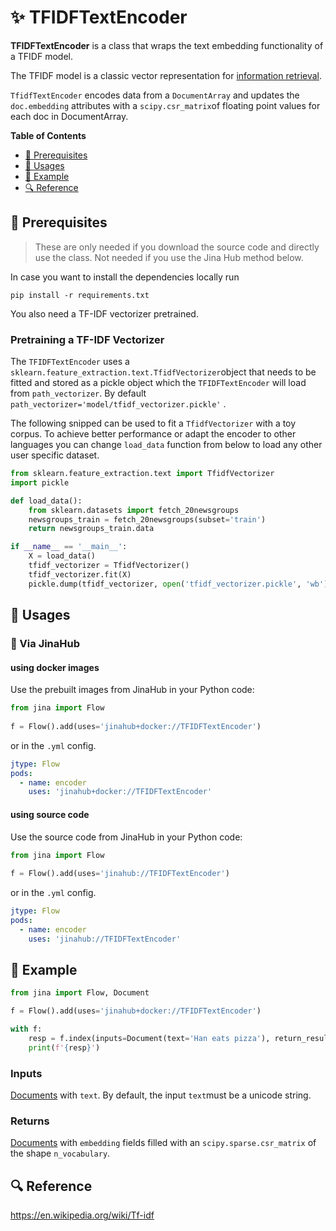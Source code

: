 # ✨ TFIDFTextEncoder

**TFIDFTextEncoder** is a class that wraps the text embedding functionality of a TFIDF model.

The TFIDF model is a classic vector representation for [information retrieval](https://en.wikipedia.org/wiki/Tf–idf).

`TfidfTextEncoder` encodes data from a `DocumentArray` and updates the `doc.embedding` attributes with a  `scipy.csr_matrix`of floating point values for each doc in DocumentArray.


**Table of Contents**

- [🌱 Prerequisites](#-prerequisites)
- [🚀 Usages](#-usages)
- [🎉️ Example](#-example)
- [🔍️ Reference](#-reference)


## 🌱 Prerequisites


> These are only needed if you download the source code and directly use the class. Not needed if you use the Jina Hub method below.

In case you want to install the dependencies locally run
```
pip install -r requirements.txt
```

You also need a TF-IDF vectorizer pretrained.

### Pretraining a TF-IDF Vectorizer

The `TFIDFTextEncoder`  uses a `sklearn.feature_extraction.text.TfidfVectorizer`object that needs to be fitted and stored as a pickle object which the `TFIDFTextEncoder` will load from `path_vectorizer`. By default `path_vectorizer='model/tfidf_vectorizer.pickle'` .

The following snipped can be used to fit a `TfidfVectorizer` with a toy corpus. To achieve better performance or adapt the encoder to other languages you can change `load_data` function from below to load any other user specific dataset.

```python
from sklearn.feature_extraction.text import TfidfVectorizer
import pickle

def load_data():
    from sklearn.datasets import fetch_20newsgroups
    newsgroups_train = fetch_20newsgroups(subset='train')
    return newsgroups_train.data

if __name__ == '__main__':
    X = load_data()    
    tfidf_vectorizer = TfidfVectorizer()
    tfidf_vectorizer.fit(X)
    pickle.dump(tfidf_vectorizer, open('tfidf_vectorizer.pickle', 'wb'))
```

## 🚀 Usages

### 🚚 Via JinaHub

#### using docker images
Use the prebuilt images from JinaHub in your Python code: 

```python
from jina import Flow
	
f = Flow().add(uses='jinahub+docker://TFIDFTextEncoder')
```

or in the `.yml` config.
	
```yaml
jtype: Flow
pods:
  - name: encoder
    uses: 'jinahub+docker://TFIDFTextEncoder'
```

#### using source code
Use the source code from JinaHub in your Python code:

```python
from jina import Flow
	
f = Flow().add(uses='jinahub://TFIDFTextEncoder')
```

or in the `.yml` config.

```yaml
jtype: Flow
pods:
  - name: encoder
    uses: 'jinahub://TFIDFTextEncoder'
```


## 🎉️ Example 

```python
from jina import Flow, Document

f = Flow().add(uses='jinahub+docker://TFIDFTextEncoder')

with f:
    resp = f.index(inputs=Document(text='Han eats pizza'), return_results=True)
	print(f'{resp}')
```

### Inputs

[Documents](https://github.com/jina-ai/jina/blob/master/.github/2.0/cookbooks/Document.md) with `text`. By default, the input `text`must be a unicode string.  

### Returns

[Documents](https://github.com/jina-ai/jina/blob/master/.github/2.0/cookbooks/Document.md) with `embedding` fields filled with an `scipy.sparse.csr_matrix` of the shape `n_vocabulary`.



## 🔍️ Reference
https://en.wikipedia.org/wiki/Tf-idf
